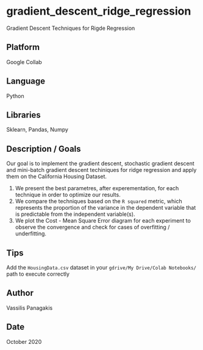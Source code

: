 # gradient_descent_ridge_regression
Gradient Descent Techniques for Rigde Regression 

## Platform
Google Collab

## Language
Python

## Libraries
Sklearn, Pandas, Numpy

## Description / Goals 
Our goal is to implement the gradient descent, stochastic gradient descent and mini-batch gradient descent techiniques for ridge regression and apply them on the California Housing Dataset.
1. We present the best parametres, after experementation, for each technique in order to optimize our results.
2. We compare the techniques based on the `R squared` metric, which represents the proportion of the variance in the dependent variable that is predictable from the independent variable(s).
3. We plot the Cost - Mean Square Error diagram for each experiment to observe the convergence and check for cases of overfitting / underfitting.

## Tips
Add the `HousingData.csv` dataset in your `gdrive/My Drive/Colab Notebooks/` path to execute correctly

## Author
Vassilis Panagakis

## Date
October 2020
